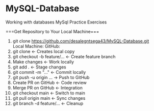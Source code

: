# MySQL-Database
Working with databases MySql Practice Exercises

===Get Repository to Your Local Machine===
1. git clone https://github.com/desalegntsega43/MySQL-Database.git
Local Machine:                    GitHub:
1. git clone                     ← Creates local copy
2. git checkout -b feature/...   ← Create feature branch
3. Make changes                  ← Work locally
4. git add .                     ← Stage changes
5. git commit -m "..."           ← Commit locally
6. git push -u origin ...        → Push to GitHub
7. Create PR on GitHub           ← Code review
8. Merge PR on GitHub            ← Integration
9. git checkout main             ← Switch to main
10. git pull origin main         ← Sync changes
11. git branch -d feature/...    ← Cleanup